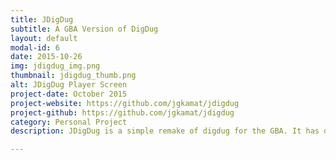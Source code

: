 ```yaml
---
title: JDigDug
subtitle: A GBA Version of DigDug
layout: default
modal-id: 6
date: 2015-10-26
img: jdigdug_img.png
thumbnail: jdigdug_thumb.png
alt: JDigDug Player Screen
project-date: October 2015
project-website: https://github.com/jgkamat/jdigdug
project-github: https://github.com/jgkamat/jdigdug
category: Personal Project
description: JDigDug is a simple remake of digdug for the GBA. It has quick controls and plays nicely, despite being made in mode 3.

---
```

